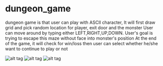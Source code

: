 # dungeon_game
dungeon game is that user can play with ASCII character, 
It will first draw grid and pick random location for player, exit door and the monster
User can move around by typing either LEFT,RIGHT,UP,DOWN. 
User's goal is trying to escape this maze without face into monster's position
At the end of the game, it will check for win/loss then
user can select whether he/she want to continue to play or not

![alt tag](http://i.imgur.com/yigwyPz.png)
![alt tag](http://i.imgur.com/ZHgd6fJ.png)
![alt tag](http://i.imgur.com/pnAfWet.png)
